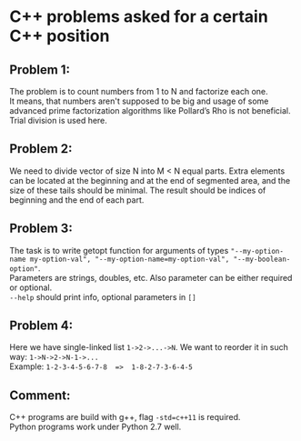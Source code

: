 # C++ problems asked for a certain C++ position


## Problem 1:

The problem is to count numbers from 1 to N and factorize each one. <br/>
It means, that numbers aren't supposed to be big and usage of some advanced prime factorization algorithms like Pollard’s Rho is not beneficial. Trial division is used here.<br/>


## Problem 2:

We need to divide vector of size N into M < N equal parts. Extra elements can be located at the beginning and at the end of segmented area, and the size of these tails should be minimal. The result should be indices of beginning and the end of each part. <br/>

## Problem 3:
The task is to write getopt function for arguments of types `"--my-option-name my-option-val", "--my-option-name=my-option-val", "--my-boolean-option"`. <br/>
Parameters are strings, doubles, etc. Also parameter can be either required or optional. <br/>
`--help` should print info, optional parameters in `[]` <br/>

## Problem 4:
Here we have single-linked list `1->2->...->N`. We want to reorder it in such way: `1->N->2->N-1->...` <br/>
Example: `1-2-3-4-5-6-7-8  =>  1-8-2-7-3-6-4-5`  <br/>

## Comment:
C++ programs are build with g++, flag `-std=c++11` is required.<br/>
Python programs work under Python 2.7 well.<br/>